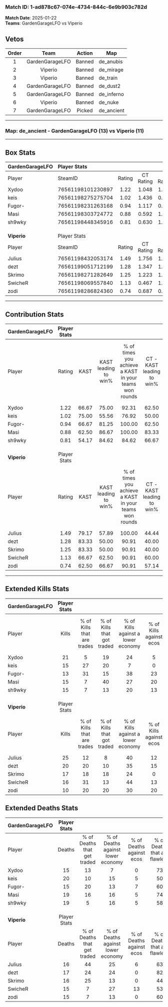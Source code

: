 ### Match ID: 1-ad878c67-074e-4734-844c-6e9b903c782d  
**Match Date**: 2025-01-22  
**Teams**: GardenGarageLFO vs Viperio  

## Vetos  

| Order | Team | Action | Map |
| :---: | :--: | :----: | --- |
| 1 | GardenGarageLFO | Banned | de_anubis |
| 2 | Viperio | Banned | de_mirage |
| 3 | Viperio | Banned | de_train |
| 4 | GardenGarageLFO | Banned | de_dust2 |
| 5 | GardenGarageLFO | Banned | de_inferno |
| 6 | Viperio | Banned | de_nuke |
| 7 | GardenGarageLFO | Picked | de_ancient |

---  

### **Map**: de_ancient - GardenGarageLFO (13) vs Viperio (11)  
---  

## Box Stats  

| **GardenGarageLFO** | Player Stats      |        |           |          |       |      |       |         |        |      |     |
| :- | :- | :-: | :-: | :-: | :-: | :-: | :-: | :-: | :-: | :-: | :-: |
| Player              | SteamID           | Rating | CT Rating | T Rating | KAST  | ADR  | Kills | Assists | Deaths | K/D  | HS% |
| Xydoo               | 76561198101230897 |  1.22  |   1.048   |  1.485   | 66.67 | 74.9 |  21   |    2    |   15   | 1.40 | 28  |
| keis                | 76561198275275704 |  1.02  |   1.436   |  0.716   | 75.00 | 81.9 |  15   |   13    |   20   | 0.75 | 60  |
| Fugor-              | 76561198231263168 |  0.94  |   1.117   |  0.908   | 66.67 | 69.7 |  13   |    9    |   15   | 0.87 | 61  |
| Masi                | 76561198303724772 |  0.88  |   0.592   |  1.299   | 62.50 | 67.4 |  15   |    6    |   19   | 0.79 | 46  |
| sh9wky              | 76561198448345916 |  0.81  |   0.630   |  1.027   | 54.17 | 66.7 |  15   |    4    |   19   | 0.79 | 53  |
|                     |                   |        |           |          |       |      |       |         |        |      |     |
|                     |                   |        |           |          |       |      |       |         |        |      |     |
|                     |                   |        |           |          |       |      |       |         |        |      |     |
| **Viperio**         | Player Stats      |        |           |          |       |      |       |         |        |      |     |
| Player              | SteamID           | Rating | CT Rating | T Rating | KAST  | ADR  | Kills | Assists | Deaths | K/D  | HS% |
| JuIius              | 76561198432053174 |  1.49  |   1.756   |  1.538   | 79.17 | 92.1 |  25   |    3    |   16   | 1.56 | 44  |
| dezt                | 76561199051712199 |  1.28  |   1.347   |  1.388   | 83.33 | 73.5 |  20   |    7    |   17   | 1.18 | 50  |
| Skrimo              | 76561198271282649 |  1.25  |   1.223   |  1.447   | 83.33 | 90.7 |  17   |    7    |   16   | 1.06 | 58  |
| SwicheR             | 76561198069557840 |  1.13  |   0.467   |  1.791   | 66.67 | 93.6 |  16   |    9    |   15   | 1.07 | 50  |
| zodi                | 76561198286824360 |  0.74  |   0.687   |  0.829   | 62.50 | 54.5 |  10   |    4    |   15   | 0.67 | 40  |
---  

## Contribution Stats  

| **GardenGarageLFO** | Player Stats |       |                      |                                                        |                           |                                                             |                          |                                                            |
| :- | :-: | :-: | :-: | :-: | :-: | :-: | :-: | :-: |
| Player              |    Rating    | KAST  | KAST leading to win% | % of times you achieve a KAST in your teams won rounds | CT - KAST leading to win% | CT - % of times you achieve a KAST in your teams won rounds | T - KAST leading to win% | T - % of times you achieve a KAST in your teams won rounds |
| Xydoo               |     1.22     | 66.67 |        75.00         |                         92.31                          |           62.50           |                           100.00                            |          87.50           |                           87.50                            |
| keis                |     1.02     | 75.00 |        55.56         |                         76.92                          |           50.00           |                           100.00                            |          62.50           |                           62.50                            |
| Fugor-              |     0.94     | 66.67 |        81.25         |                         100.00                         |           62.50           |                           100.00                            |          100.00          |                           100.00                           |
| Masi                |     0.88     | 62.50 |        86.67         |                         100.00                         |           83.33           |                           100.00                            |          88.89           |                           100.00                           |
| sh9wky              |     0.81     | 54.17 |        84.62         |                         84.62                          |           66.67           |                            80.00                            |          100.00          |                           87.50                            |
|                     |              |       |                      |                                                        |                           |                                                             |                          |                                                            |
|                     |              |       |                      |                                                        |                           |                                                             |                          |                                                            |
|                     |              |       |                      |                                                        |                           |                                                             |                          |                                                            |
| **Viperio**         | Player Stats |       |                      |                                                        |                           |                                                             |                          |                                                            |
| Player              |    Rating    | KAST  | KAST leading to win% | % of times you achieve a KAST in your teams won rounds | CT - KAST leading to win% | CT - % of times you achieve a KAST in your teams won rounds | T - KAST leading to win% | T - % of times you achieve a KAST in your teams won rounds |
| JuIius              |     1.49     | 79.17 |        57.89         |                         100.00                         |           44.44           |                           100.00                            |          70.00           |                           100.00                           |
| dezt                |     1.28     | 83.33 |        50.00         |                         90.91                          |           40.00           |                           100.00                            |          60.00           |                           85.71                            |
| Skrimo              |     1.25     | 83.33 |        50.00         |                         90.91                          |           40.00           |                           100.00                            |          60.00           |                           85.71                            |
| SwicheR             |     1.13     | 66.67 |        62.50         |                         90.91                          |           60.00           |                            75.00                            |          63.64           |                           100.00                           |
| zodi                |     0.74     | 62.50 |        66.67         |                         90.91                          |           57.14           |                           100.00                            |          75.00           |                           85.71                            |
---  

## Extended Kills Stats  

| **GardenGarageLFO** | Player Stats |                            |                            |                                    |                         |                              |                                 |                                       |                    |           |
| :- | :-: | :-: | :-: | :-: | :-: | :-: | :-: | :-: | :-: | :-: |
| Player              |    Kills     | % of Kills that are trades | % of Kills that got traded | % of Kills against a lower economy | % of Kills against ecos | % of Kills that are flawless | % of Kills that are close duels | % of Kills that are assisted by flash | Pistol Round Kills | AWP Kills |
| Xydoo               |      21      |             5              |             19             |                 24                 |            5            |              71              |                0                |                   0                   |         15         |     2     |
| keis                |      15      |             27             |             20             |                 7                  |            0            |              53              |                7                |                   0                   |         0          |     1     |
| Fugor-              |      13      |             31             |             15             |                 38                 |           23            |              77              |                0                |                   8                   |         1          |     2     |
| Masi                |      15      |             7              |             40             |                 27                 |           20            |              47              |               13                |                  13                   |         0          |     1     |
| sh9wky              |      15      |             7              |             13             |                 20                 |           13            |              47              |                7                |                  13                   |         0          |     0     |
|                     |              |                            |                            |                                    |                         |                              |                                 |                                       |                    |           |
|                     |              |                            |                            |                                    |                         |                              |                                 |                                       |                    |           |
|                     |              |                            |                            |                                    |                         |                              |                                 |                                       |                    |           |
| **Viperio**         | Player Stats |                            |                            |                                    |                         |                              |                                 |                                       |                    |           |
| Player              |    Kills     | % of Kills that are trades | % of Kills that got traded | % of Kills against a lower economy | % of Kills against ecos | % of Kills that are flawless | % of Kills that are close duels | % of Kills that are assisted by flash | Pistol Round Kills | AWP Kills |
| JuIius              |      25      |             12             |             8              |                 40                 |           12            |              64              |                4                |                   4                   |         11         |     1     |
| dezt                |      20      |             20             |             10             |                 35                 |           15            |              65              |                0                |                   0                   |         0          |     3     |
| Skrimo              |      17      |             18             |             18             |                 24                 |            0            |              59              |               12                |                   0                   |         0          |     3     |
| SwicheR             |      16      |             31             |             13             |                 44                 |           13            |              56              |               13                |                   0                   |         0          |     1     |
| zodi                |      10      |             20             |             20             |                 30                 |           20            |              70              |               20                |                  10                   |         0          |     1     |
## Extended Deaths Stats  

| **GardenGarageLFO** | Player Stats |                             |                                   |                          |                               |                            |                           |               |
| :- | :-: | :-: | :-: | :-: | :-: | :-: | :-: | :-: |
| Player              |    Deaths    | % of Deaths that get traded | % of Deaths against lower economy | % of Deaths against ecos | % of Deaths that are flawless | % of Deaths that are close | % of Deaths while blinded | Deaths to AWP |
| Xydoo               |      15      |             13              |                 7                 |            0             |              73               |             7              |             7             |       2       |
| keis                |      20      |             10              |                15                 |            5             |              50               |             15             |             0             |       1       |
| Fugor-              |      15      |             20              |                13                 |            7             |              60               |             7              |             0             |       2       |
| Masi                |      19      |             16              |                16                 |            5             |              74               |             0              |             0             |       3       |
| sh9wky              |      19      |              5              |                16                 |            5             |              58               |             11             |             5             |       3       |
|                     |              |                             |                                   |                          |                               |                            |                           |               |
|                     |              |                             |                                   |                          |                               |                            |                           |               |
|                     |              |                             |                                   |                          |                               |                            |                           |               |
| **Viperio**         | Player Stats |                             |                                   |                          |                               |                            |                           |               |
| Player              |    Deaths    | % of Deaths that get traded | % of Deaths against lower economy | % of Deaths against ecos | % of Deaths that are flawless | % of Deaths that are close | % of Deaths while blinded | Deaths to AWP |
| JuIius              |      16      |             44              |                25                 |            6             |              63               |             0              |             6             |       4       |
| dezt                |      17      |             24              |                24                 |            0             |              82               |             0              |             6             |       6       |
| Skrimo              |      16      |             25              |                13                 |            0             |              44               |             13             |            13             |       2       |
| SwicheR             |      15      |              7              |                27                 |            13            |              53               |             13             |             7             |       2       |
| zodi                |      15      |              7              |                13                 |            0             |              60               |             0              |             0             |       2       |
